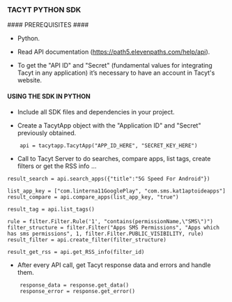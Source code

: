 ### TACYT PYTHON SDK ###


#### PREREQUISITES ####

* Python.

* Read API documentation (https://path5.elevenpaths.com/help/api).

* To get the "API ID" and "Secret" (fundamental values for integrating Tacyt in any application) it’s necessary to have an account in Tacyt's website.


#### USING THE SDK IN PYTHON ####

* Include all SDK files and dependencies in your project.

* Create a TacytApp object with the "Application ID" and "Secret" previously obtained.
```
	api = tacytapp.TacytApp("APP_ID_HERE", "SECRET_KEY_HERE")
```

* Call to Tacyt Server to do searches, compare apps, list tags, create filters or get the RSS info ...
```
result_search = api.search_apps({"title":"5G Speed For Android"})

list_app_key = ["com.linterna11GooglePlay", "com.sms.kat1aptoideapps"]
result_compare = api.compare_apps(list_app_key, "true")

result_tag = api.list_tags()

rule = filter.Filter.Rule('1', "contains(permissionName,\"SMS\")")
filter_structure = filter.Filter("Apps SMS Permissions", "Apps which has sms permissions", 1, filter.Filter.PUBLIC_VISIBILITY, rule)
result_filter = api.create_filter(filter_structure)

result_get_rss = api.get_RSS_info(filter_id)
```

* After every API call, get Tacyt response data and errors and handle them.
```
	response_data = response.get_data()
	response_error = response.get_error()
  ```
